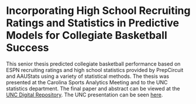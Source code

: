 # Incorporating High School Recruiting Ratings and Statistics in Predictive Models for Collegiate Basketball Success #
This senior thesis predicted collegiate basketball performance based on ESPN recruiting ratings and high school statistics provided by PrepCircuit and AAUStats using a variety of statistical methods. The thesis was presented at the Carolina Sports Analytics Meeting and to the UNC statistics department. The final paper and abstract can be viewed at the [UNC Digital Repository](https://cdr.lib.unc.edu/concern/honors_theses/c534fv328). The UNC presentation can be seen [here](https://drive.google.com/file/d/1iorFaCYP5ixX_2FrSXd_fnn5bRIAR5Wt/view).
